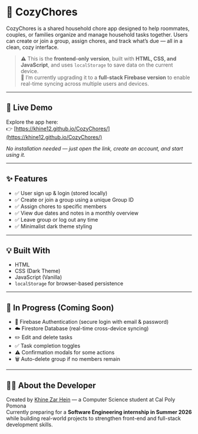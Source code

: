 # 🧹 CozyChores

CozyChores is a shared household chore app designed to help roommates, couples, or families organize and manage household tasks together. Users can create or join a group, assign chores, and track what’s due — all in a clean, cozy interface.

> ⚠️ This is the **frontend-only version**, built with **HTML, CSS, and JavaScript**, and uses `localStorage` to save data on the current device.  
> 🔄 I’m currently upgrading it to a **full-stack Firebase version** to enable real-time syncing across multiple users and devices.

---

## 🔗 Live Demo

Explore the app here:  
👉 [https://khine12.github.io/CozyChores/](https://khine12.github.io/CozyChores/)

_No installation needed — just open the link, create an account, and start using it._

---

## ✨ Features

- ✅ User sign up & login (stored locally)
- ✅ Create or join a group using a unique Group ID
- ✅ Assign chores to specific members
- ✅ View due dates and notes in a monthly overview
- ✅ Leave group or log out any time
- ✅ Minimalist dark theme styling

---

## 💡 Built With

- HTML  
- CSS (Dark Theme)  
- JavaScript (Vanilla)  
- `localStorage` for browser-based persistence

---

## 🚧 In Progress (Coming Soon)

- 🔐 Firebase Authentication (secure login with email & password)
- ☁️ Firestore Database (real-time cross-device syncing)
- ✏️ Edit and delete tasks
- ✅ Task completion toggles
- ⚠️ Confirmation modals for some actions
- 🗑️ Auto-delete group if no members remain

---

## 👩‍💻 About the Developer

Created by [Khine Zar Hein](https://github.com/khine12) — a Computer Science student at Cal Poly Pomona  
Currently preparing for a **Software Engineering internship in Summer 2026** while building real-world projects to strengthen front-end and full-stack development skills.


